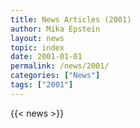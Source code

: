 ```yaml
---
title: News Articles (2001)
author: Mika Epstein
layout: news
topic: index
date: 2001-01-01
permalink: /news/2001/
categories: ["News"]
tags: ["2001"]
---
```


{{< news >}}